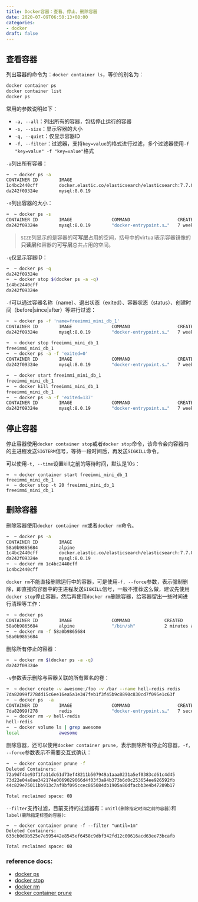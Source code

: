 ```yaml
---
title: Docker容器：查看、停止、删除容器
date: 2020-07-09T06:50:13+08:00
categories:
- docker
draft: false
---
```


## 查看容器

列出容器的命令为：`docker container ls`，等价的别名为：

```bash
docker container ps
docker container list
docker ps
```

常用的参数说明如下：

- `-a, --all`：列出所有的容器，包括停止运行的容器
- `-s, --size`：显示容器的大小
- `-q, --quiet`：仅显示容器ID
- `-f, --filter`：过滤器，支持`key=value`的格式进行过滤，多个过滤器使用`-f "key=value" -f "key=value"`格式

`-a`列出所有容器：

```bash
➜  ~ docker ps -a
CONTAINER ID        IMAGE                                                 COMMAND                  CREATED             STATUS                    PORTS                               NAMES
1c4bc2440cff        docker.elastic.co/elasticsearch/elasticsearch:7.7.0   "/tini -- /usr/local…"   7 days ago          Exited (130) 5 days ago                                       sweet_lovelace
da242f09324e        mysql:8.0.19                                          "docker-entrypoint.s…"   7 weeks ago         Up 15 minutes             0.0.0.0:3306->3306/tcp, 33060/tcp   freeimmi_mini_db_1
```

`-s`列出容器的大小：

```bash
➜  ~ docker ps -s
CONTAINER ID        IMAGE               COMMAND                  CREATED             STATUS              PORTS                               NAMES                SIZE
da242f09324e        mysql:8.0.19        "docker-entrypoint.s…"   7 weeks ago         Up 16 minutes       0.0.0.0:3306->3306/tcp, 33060/tcp   freeimmi_mini_db_1   105B (virtual 547MB)
```

> `SIZE`列显示的是容器的**可写层**占用的空间，括号中的virtual表示容器镜像的**只读层**和容器的**可写层**总共占用的空间。

`-q`仅显示容器ID：

```bash
➜  ~ docker ps -q
da242f09324e
➜  ~ docker stop $(docker ps -a -q)
1c4bc2440cff
da242f09324e
```

`-f`可以通过容器名称（name）、退出状态（exited）、容器状态（status）、创建时间（before|since|after）等进行过滤：

```bash
➜  ~ docker ps -f 'name=freeimmi_mini_db_1'
CONTAINER ID        IMAGE               COMMAND                  CREATED             STATUS              PORTS                               NAMES
da242f09324e        mysql:8.0.19        "docker-entrypoint.s…"   7 weeks ago         Up 12 seconds       0.0.0.0:3306->3306/tcp, 33060/tcp   freeimmi_mini_db_1

➜  ~ docker stop freeimmi_mini_db_1
freeimmi_mini_db_1
➜  ~ docker ps -a -f 'exited=0'
CONTAINER ID        IMAGE               COMMAND                  CREATED             STATUS                      PORTS               NAMES
da242f09324e        mysql:8.0.19        "docker-entrypoint.s…"   7 weeks ago         Exited (0) 48 seconds ago                       freeimmi_mini_db_1

➜  ~ docker start freeimmi_mini_db_1
freeimmi_mini_db_1
➜  ~ docker kill freeimmi_mini_db_1
freeimmi_mini_db_1
➜  ~ docker ps -a -f 'exited=137'
CONTAINER ID        IMAGE               COMMAND                  CREATED             STATUS                       PORTS               NAMES
da242f09324e        mysql:8.0.19        "docker-entrypoint.s…"   7 weeks ago         Exited (137) 5 seconds ago                       freeimmi_mini_db_1
```

## 停止容器

停止容器使用`docker container stop`或者`docker stop`命令，该命令会向容器内的主进程发送`SIGTERM`信号，等待一段时间后，再发送`SIGKILL`命令。

可以使用`-t, --time`设置kill之前的等待时间，默认是10s：

```
➜  ~ docker container start freeimmi_mini_db_1
freeimmi_mini_db_1
➜  ~ docker stop -t 20 freeimmi_mini_db_1
freeimmi_mini_db_1
```

## 删除容器

删除容器使用`docker container rm`或者`docker rm`命令。

```bash
➜  ~ docker ps -a
CONTAINER ID        IMAGE                                                 COMMAND                  CREATED             STATUS                     PORTS               NAMES
58a0b9865684        alpine                                                "/bin/sh"                44 seconds ago      Up 43 seconds                                  my_alpine3
1c4bc2440cff        docker.elastic.co/elasticsearch/elasticsearch:7.7.0   "/tini -- /usr/local…"   7 days ago          Exited (130) 5 days ago                        sweet_lovelace
da242f09324e        mysql:8.0.19                                          "docker-entrypoint.s…"   7 weeks ago         Exited (0) 8 minutes ago                       freeimmi_mini_db_1
➜  ~ docker rm 1c4bc2440cff
1c4bc2440cff
```

`docker rm`不能直接删除运行中的容器，可是使用`-f, --force`参数，表示强制删除，即直接向容器中的主进程发送`SIGKILL`信号，一般不推荐这么做，建议先使用`docker stop`停止容器，然后再使用`docker rm`删除容器，给容器留出一些时间进行清理等工作：

```bash
➜  ~ docker ps
CONTAINER ID        IMAGE               COMMAND             CREATED             STATUS              PORTS               NAMES
58a0b9865684        alpine              "/bin/sh"           2 minutes ago       Up 2 minutes                            my_alpine3
➜  ~ docker rm -f 58a0b9865684
58a0b9865684
```

删除所有停止的容器：

```bash
➜  ~ docker rm $(docker ps -a -q)
da242f09324e
```

`-v`参数表示删除与容器关联的所有匿名的卷：

```bash
➜  ~ docker create -v awesome:/foo -v /bar --name hell-redis redis
7da82099f278dd15c6ee16ea5a1e347feb1f3f45b9c8890c830cd7f095e1c63f
➜  ~ docker ps  -a
CONTAINER ID        IMAGE               COMMAND                  CREATED             STATUS              PORTS               NAMES
7da82099f278        redis               "docker-entrypoint.s…"   7 seconds ago       Created                                 hell-redis
➜  ~ docker rm -v hell-redis
hell-redis
➜  ~ docker volume ls | grep awesome
local               awesome
```

删除容器，还可以使用`docker container prune`，表示删除所有停止的容器，`-f, --force`参数表示不需要交互式确认：

```bash
➜  ~ docker container prune -f
Deleted Containers:
72a9df4be93f1fa11dc61d73ef48211b507949a1aaa0231a5ef0383cd61c4d45
73d22e04a8ae342174e0069029066d4f03f3a94b373b6d0c253654ee926592fb
44c829e75011bb913c7af9bf095ccec865084db1905a80dfacbb3e4b47209b17

Total reclaimed space: 0B
```

`--filter`支持过滤，目前支持的过滤器有：`unitl(删除指定时间之前的容器)`和`label(删除指定标签的容器)`:

```
➜  ~ docker container prune -f --filter "until=1m"
Deleted Containers:
633cb0d9b525e7e595442e8545ef6458c9dbf342fd12c00616acd63ee73bcafb

Total reclaimed space: 0B
```

### reference docs:

- [docker ps](https://docs.docker.com/engine/reference/commandline/ps/)
- [docker stop](https://docs.docker.com/engine/reference/commandline/stop/)
- [docker rm](https://docs.docker.com/engine/reference/commandline/rm/)
- [docker container prune](https://docs.docker.com/engine/reference/commandline/container_prune/)